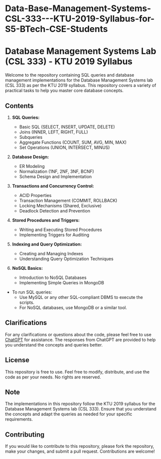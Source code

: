 # Data-Base-Management-Systems-CSL-333---KTU-2019-Syllabus-for-S5-BTech-CSE-Students

# Database Management Systems Lab (CSL 333) - KTU 2019 Syllabus

Welcome to the repository containing SQL queries and database management implementations for the Database Management Systems lab (CSL 333) as per the KTU 2019 syllabus. This repository covers a variety of practical tasks to help you master core database concepts.

## Contents

1. **SQL Queries:**
   - Basic SQL (SELECT, INSERT, UPDATE, DELETE)
   - Joins (INNER, LEFT, RIGHT, FULL)
   - Subqueries
   - Aggregate Functions (COUNT, SUM, AVG, MIN, MAX)
   - Set Operations (UNION, INTERSECT, MINUS)

2. **Database Design:**
   - ER Modeling
   - Normalization (1NF, 2NF, 3NF, BCNF)
   - Schema Design and Implementation

3. **Transactions and Concurrency Control:**
   - ACID Properties
   - Transaction Management (COMMIT, ROLLBACK)
   - Locking Mechanisms (Shared, Exclusive)
   - Deadlock Detection and Prevention

4. **Stored Procedures and Triggers:**
   - Writing and Executing Stored Procedures
   - Implementing Triggers for Auditing

5. **Indexing and Query Optimization:**
   - Creating and Managing Indexes
   - Understanding Query Optimization Techniques

6. **NoSQL Basics:**
   - Introduction to NoSQL Databases
   - Implementing Simple Queries in MongoDB


- To run SQL queries:
  - Use MySQL or any other SQL-compliant DBMS to execute the scripts.
  - For NoSQL databases, use MongoDB or a similar tool.


## Clarifications

For any clarifications or questions about the code, please feel free to use [ChatGPT](https://chat.openai.com) for assistance. The responses from ChatGPT are provided to help you understand the concepts and queries better.

## License

This repository is free to use. Feel free to modify, distribute, and use the code as per your needs. No rights are reserved.

## Note

The implementations in this repository follow the KTU 2019 syllabus for the Database Management Systems lab (CSL 333). Ensure that you understand the concepts and adapt the queries as needed for your specific requirements.

## Contributing

If you would like to contribute to this repository, please fork the repository, make your changes, and submit a pull request. Contributions are welcome!
